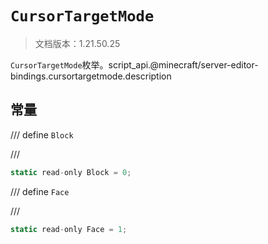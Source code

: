 # `CursorTargetMode`

> 文档版本：1.21.50.25

`CursorTargetMode`枚举。script_api.@minecraft/server-editor-bindings.cursortargetmode.description

## 常量

/// define
`Block`


///

```js
static read-only Block = 0;
```


/// define
`Face`


///

```js
static read-only Face = 1;
```

